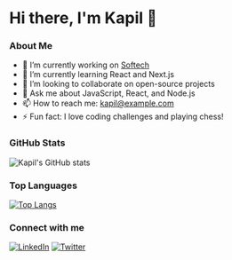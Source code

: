 # Hi there, I'm Kapil 👋

### About Me
- 🔭 I’m currently working on [Softech](https://softech.com)
- 🌱 I’m currently learning React and Next.js
- 👯 I’m looking to collaborate on open-source projects
- 💬 Ask me about JavaScript, React, and Node.js
- 📫 How to reach me: [kapil@example.com](mailto:kapil@example.com)
- ⚡ Fun fact: I love coding challenges and playing chess!

### GitHub Stats
![Kapil's GitHub stats](https://github-readme-stats.vercel.app/api?username=kapil9711&show_icons=true&theme=radical)

### Top Languages
[![Top Langs](https://github-readme-stats.vercel.app/api/top-langs/?username=kapil123&layout=compact&theme=radical)](https://github.com/kapil123/github-readme-stats)

### Connect with me
[![LinkedIn](https://img.shields.io/badge/-LinkedIn-blue?style=flat&logo=Linkedin&logoColor=white)](https://linkedin.com/in/kapil123)
[![Twitter](https://img.shields.io/badge/-Twitter-blue?style=flat&logo=Twitter&logoColor=white)](https://twitter.com/kapil123)
